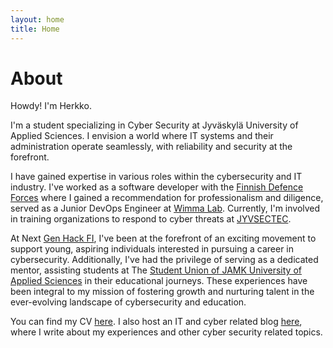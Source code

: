 ```yaml
---
layout: home
title: Home
---
```


# About

Howdy! I'm Herkko. 

I'm a student specializing in Cyber Security at Jyväskylä University of Applied Sciences. I envision a world where IT systems and their administration operate seamlessly, with reliability and security at the forefront.  

I have gained expertise in various roles within the cybersecurity and IT industry. I've worked as a software developer with the [Finnish Defence Forces](https://puolustusvoimat.fi/en/frontpage) where I gained a recommendation for professionalism and diligence, served as a Junior DevOps Engineer at [Wimma Lab](https://www.wimmalab.org/). Currently, I'm involved in training organizations to respond to cyber threats at [JYVSECTEC](https://jyvsectec.fi/).  

At Next [Gen Hack FI](https://nextgenhack.fi/), I've been at the forefront of an exciting movement to support young, aspiring individuals interested in pursuing a career in cybersecurity. Additionally, I've had the privilege of serving as a dedicated mentor, assisting students at The [Student Union of JAMK University of Applied Sciences](https://www.jamko.fi/en/) in their educational journeys. These experiences have been integral to my mission of fostering growth and nurturing talent in the ever-evolving landscape of cybersecurity and education.

You can find my CV [here](cv/). I also host an IT and cyber related blog [here](https://aa2958.github.io/blog), where I write about my experiences and other cyber security related topics. 